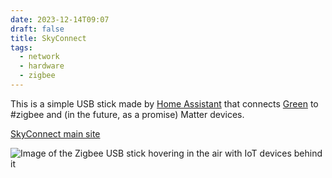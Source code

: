 ```yaml
---
date: 2023-12-14T09:07
draft: false
title: SkyConnect
tags: 
  - network
  - hardware
  - zigbee
---
```

This is a simple USB stick made by [Home Assistant](home_assistant.md) that connects [Green](home_assistant-green.md) to #zigbee and (in the future, as a promise) Matter devices.

[SkyConnect main site](https://www.home-assistant.io/skyconnect)

![Image of the Zigbee USB stick hovering in the air with IoT devices behind it](../attachment/vsc-paste/connected-home-switches-231214172524.png)
